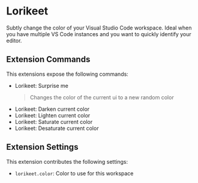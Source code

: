 # Lorikeet

Subtly change the color of your Visual Studio Code workspace. Ideal when you
have multiple VS Code instances and you want to quickly identify your editor.

## Extension Commands

This extensions expose the following commands:

- Lorikeet: Surprise me
    > Changes the color of the current ui to a new random color
- Lorikeet: Darken current color
- Lorikeet: Lighten current color
- Lorikeet: Saturate current color
- Lorikeet: Desaturate current color

## Extension Settings

This extension contributes the following settings:

-   `lorikeet.color`: Color to use for this workspace
